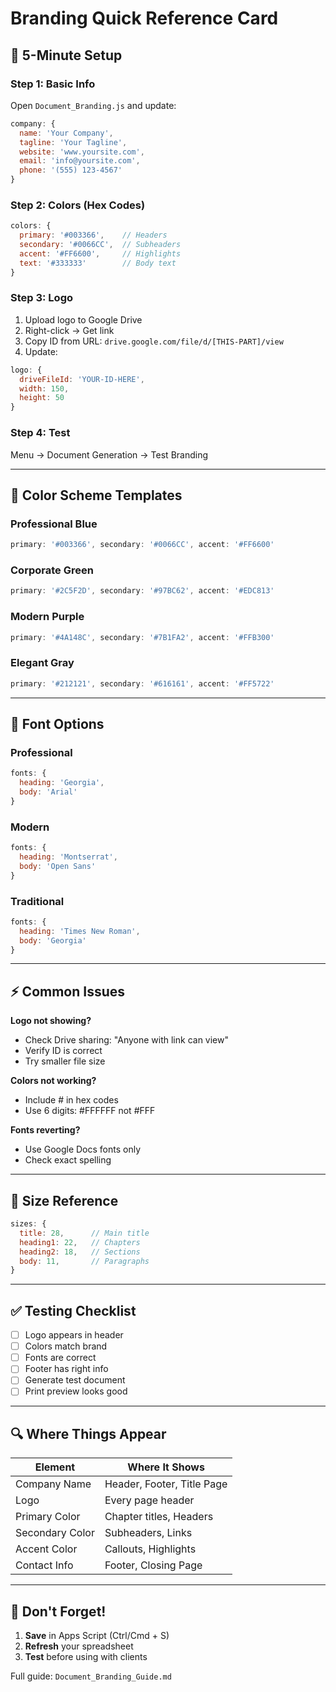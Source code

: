 # Branding Quick Reference Card

## 🚀 5-Minute Setup

### Step 1: Basic Info
Open `Document_Branding.js` and update:
```javascript
company: {
  name: 'Your Company',
  tagline: 'Your Tagline',
  website: 'www.yoursite.com',
  email: 'info@yoursite.com',
  phone: '(555) 123-4567'
}
```

### Step 2: Colors (Hex Codes)
```javascript
colors: {
  primary: '#003366',    // Headers
  secondary: '#0066CC',  // Subheaders  
  accent: '#FF6600',     // Highlights
  text: '#333333'        // Body text
}
```

### Step 3: Logo
1. Upload logo to Google Drive
2. Right-click → Get link
3. Copy ID from URL: `drive.google.com/file/d/[THIS-PART]/view`
4. Update:
```javascript
logo: {
  driveFileId: 'YOUR-ID-HERE',
  width: 150,
  height: 50
}
```

### Step 4: Test
Menu → Document Generation → Test Branding

---

## 🎨 Color Scheme Templates

### Professional Blue
```javascript
primary: '#003366', secondary: '#0066CC', accent: '#FF6600'
```

### Corporate Green  
```javascript
primary: '#2C5F2D', secondary: '#97BC62', accent: '#EDC813'
```

### Modern Purple
```javascript
primary: '#4A148C', secondary: '#7B1FA2', accent: '#FFB300'
```

### Elegant Gray
```javascript
primary: '#212121', secondary: '#616161', accent: '#FF5722'
```

---

## 📝 Font Options

### Professional
```javascript
fonts: {
  heading: 'Georgia',
  body: 'Arial'
}
```

### Modern
```javascript
fonts: {
  heading: 'Montserrat',
  body: 'Open Sans'
}
```

### Traditional
```javascript
fonts: {
  heading: 'Times New Roman',
  body: 'Georgia'
}
```

---

## ⚡ Common Issues

**Logo not showing?**
- Check Drive sharing: "Anyone with link can view"
- Verify ID is correct
- Try smaller file size

**Colors not working?**
- Include # in hex codes
- Use 6 digits: #FFFFFF not #FFF

**Fonts reverting?**
- Use Google Docs fonts only
- Check exact spelling

---

## 📐 Size Reference

```javascript
sizes: {
  title: 28,      // Main title
  heading1: 22,   // Chapters
  heading2: 18,   // Sections
  body: 11,       // Paragraphs
}
```

---

## ✅ Testing Checklist

- [ ] Logo appears in header
- [ ] Colors match brand
- [ ] Fonts are correct
- [ ] Footer has right info
- [ ] Generate test document
- [ ] Print preview looks good

---

## 🔍 Where Things Appear

| Element | Where It Shows |
|---------|---------------|
| Company Name | Header, Footer, Title Page |
| Logo | Every page header |
| Primary Color | Chapter titles, Headers |
| Secondary Color | Subheaders, Links |
| Accent Color | Callouts, Highlights |
| Contact Info | Footer, Closing Page |

---

## 💾 Don't Forget!

1. **Save** in Apps Script (Ctrl/Cmd + S)
2. **Refresh** your spreadsheet
3. **Test** before using with clients

Full guide: `Document_Branding_Guide.md`